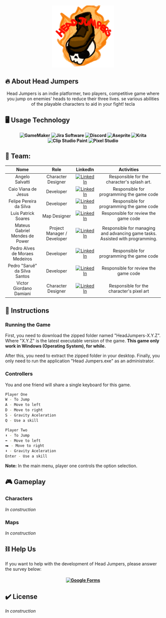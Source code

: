 <p align="center">
  <img src="/Img/logo_headjumpers_fire.png" width="200" height="200">
</p>

## :fire: About Head Jumpers

<div align="center">

  Head Jumpers is an indie platformer, two players, competitive game where you jump on enemies' heads to reduce their three lives. se various abilities of the playable characters to aid in your fight!
tecla
</div>

## :desktop_computer: Usage Technology

<h4 align="center">
  
  ![GameMaker](https://img.shields.io/badge/GameMaker-black?style=for-the-badge&logo=gamemaker&labelColor=black)
  ![Jira Software](https://img.shields.io/badge/Jira_Software-blue?style=for-the-badge&logo=jirasoftware&labelColor=blue)
  ![Discord](https://img.shields.io/badge/Discord-%235865F2?style=for-the-badge&logo=discord&logoColor=white&labelColor=235865F2)
  ![Aseprite](https://img.shields.io/badge/Aseprite-7D929E?style=for-the-badge&logo=aseprite&logoColor=white&labelColor=7D929E)
  ![Krita](https://img.shields.io/badge/Krita-3BABFF?style=for-the-badge&logo=krita&logoColor=white&labelColor=3BABFF)
  ![Clip Studio Paint](https://img.shields.io/badge/Clip_Studio_Paint-black?style=for-the-badge&labelColor=black)
  ![Pixel Studio](https://img.shields.io/badge/Pixel_Studio-black?style=for-the-badge&labelColor=black)

</h4>

## :busts_in_silhouette: Team:
| **Nome**| **Role** | **LinkedIn** | **Activities** |
|:----------------------:|:-----------------:|:----------------------------------------------------------:|:----------------------------------------------------------:|
| Angelo Salvatti | Character Designer | [![LinkedIn](https://img.shields.io/badge/LinkedIn-blue?style=flat-square&logo=linkedin&labelColor=blue)](https://www.linkedin.com/in/angelo-salvatti-2a991023a/) | Responsible for the character's splash art. |
| Caio Viana de Jesus | Developer | [![LinkedIn](https://img.shields.io/badge/LinkedIn-blue?style=flat-square&logo=linkedin&labelColor=blue)](https://www.linkedin.com/in/caio-viana-de-jesus-10726023a/) | Responsible for programming the game code |
| Felipe Pereira da Silva | Developer | [![LinkedIn](https://img.shields.io/badge/LinkedIn-blue?style=flat-square&logo=linkedin&labelColor=blue)](https://www.linkedin.com/in/felipe-pereira-a23a47290/) | Responsible for programming the game code |
| Luis Patrick Soares | Map Designer | [![LinkedIn](https://img.shields.io/badge/LinkedIn-blue?style=flat-square&logo=linkedin&labelColor=blue)](https://www.linkedin.com/in/luis-patrick-00b8a6327/) | Responsible for review the game code |
| Mateus Gabriel Mendes de Power | Project Manager / Developer | [![LinkedIn](https://img.shields.io/badge/LinkedIn-blue?style=flat-square&logo=linkedin&labelColor=blue)](https://www.linkedin.com/in/mateus-gabriel-mendes-de-paula-9589891b2/)|Responsible for managing and advancing game tasks. Assisted with programming. |
| Pedro Alves de Moraes Medeiros | Developer | [![LinkedIn](https://img.shields.io/badge/LinkedIn-blue?style=flat-square&logo=linkedin&labelColor=blue)](https://www.linkedin.com/in/pedro-alves-de-moraes-medeiros-775a9a268/) | Responsible for programming the game code |
| Pedro "Saruê" da Silva Santos | Developer | [![LinkedIn](https://img.shields.io/badge/LinkedIn-blue?style=flat-square&logo=linkedin&labelColor=blue)](https://www.linkedin.com/in/pedro-da-silva-santos-526812337/) | Responsible for review the game code |
| Victor Giordano Damiani | Character Designer | [![LinkedIn](https://img.shields.io/badge/LinkedIn-blue?style=flat-square&logo=linkedin&labelColor=blue)](https://www.linkedin.com/in/victor-giordano-damiani-946223290/) | Responsible for the character's pixel art |

## :notebook_with_decorative_cover: Instructions
### Running the Game

First, you need to download the zipped folder named "HeadJumpers-X.Y.Z". Where "X.Y.Z" is the latest executable version of the game. 
**This game only work in Windows (Operating System), for while.**

After this, you need to extract the zipped folder in your desktop. Finally, you only need to run the application "Head Jumpers.exe" as an administrator.

### Controllers

You and one friend will share a single keyboard for this game.

```bash
Player One
W - To Jump
A - Move to left
D - Move to right
S - Gravity Aceleration
Q - Use a skill
```

```bash
Player Two
⬆ - To Jump
⬅ - Move to left
⮕ - Move to right
⬇ - Gravity Aceleration
Enter - Use a skill
```

**Note:** In the main menu, player one controls the option selection.

## :video_game: Gameplay

### Characters

*In construction*

### Maps

*In construction*

## :chains: Help Us
  If you want to help with the development of Head Jumpers, please answer the survey below:

<h4 align="center">

  [![Google Forms](https://img.shields.io/badge/Google_Forms-7248B9?style=for-the-badge&logo=googleforms&logoColor=white&labelColor=#7248B9)](https://forms.gle/w9hv9kfsEJuFYYx26)
  
</h4>

## :heavy_check_mark: License

*In construction*
